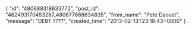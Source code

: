  {
   "id": "480688318633772",
   "post_id": "462493170453287_480677688634835",
   "from_name": "Pete Daoust",
   "message": "DEBT ????",
   "created_time": "2013-02-13T23:18:43+0000"
 }

